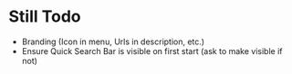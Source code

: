 # Still Todo

* Branding (Icon in menu, Urls in description, etc.)
* Ensure Quick Search Bar is visible on first start (ask to make visible if not)